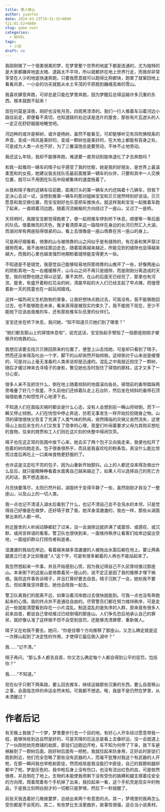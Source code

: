 ```yaml
---
title: 愚人移山
author: yuanfan
date: 2024-03-23T19:31:32+0800
T21:01:52+0800
slug: game over
categories:
  - NOVEL
tags:
  - 小说
draft: no
---
```


<!--more-->

我刚刚做了一个很美很美的梦，在梦里整个世界的地底下都是连通的，尤为独特的是大家都嫌弃地底太暗、道路太不平坦，所以就都挤在地上世界行走，而我却非常享受在人少的地底快速奔跑，只要我愿意就可以跑得比狗都快，跑累了就窜回地上看看风景，一小会的功夫就能从水土丰茂的平原跑到巍峨高耸的雪山。

我喜欢肆意奔跑，可却总是只能在梦里奔跑，因为梦醒后总得运输许多沉重的东西，根本就跑不起来！

现在约莫是深夜，刚好也没有月亮，四周黑漆漆的。我们一行人推着车沿着河边小路往前走，即便看不真切，也知道路的右边该是连片的屋舍，那些有片瓦遮头的人一定正在舒舒服服地睡觉吧。

河边种的或许是柳树，或许是杨树，虽然不能看见，可却能够听见有风吹拂枝条的声音。变成一阵风是美好的，变成一颗树也是美好的，在大地上都能有容身之处，可是成为人类一点也不好，为了三餐温饱总是要劳动，不休不止地劳动。

我还这么年轻，我却不能够奔跑，难道要一直劳动到肢体退化了才去奔跑吗？

和我一起推同一辆车的晴子似乎感受了我的忧郁，她是我的好朋友，是世界上最温柔宽和的女孩，她建议我去找队伍最前面推第一辆车的伙伴，只要和其中一人交换位置，就可以不用困在队伍中段被集体的速度拖着了。

从我和晴子推的这辆车往前数，距离打头的第一辆车大约还隔着十几辆车，但我下定决心去试一试，没想到推第一辆车的那对姐妹宝宝和贝贝居然特别好说话。贝贝愿意和我交换位置，而宝宝刚好也乐意把车推快点。就这样我和宝宝一起推着车跑了起来，一直顺着河边跑，随着河流蜿蜒的方向绕过了一座山，又过了一座桥。

天将明时，我跟宝宝都觉得跑累了，便一起把推车停到桥下休息，顺便等一等后面的队伍。借着微亮的天色，我才看清原来这一路陪伴在身边的长河已然汇入大湖，而湖对岸有两座贴得很紧的山，看上去很像是一座山倚靠在另一座山的身上。

可是再仔细看看，倚靠的山与被倚靠的山之间似乎是有缝隙的，有花香和笑声穿过缝隙而来。我不由地往那边走去，随着距离越来越近，所能见到的缝隙也显得越来越大，而我的心里也越发强烈地期盼着缝隙能变得更大一些。

不知道是不是错觉，我感觉自己能够轻易地将那倚靠的山推开了一些，好像两座山的阴影真地一左一右缓缓移开，山与山之间不再只是缝隙，而是刚刚分离造成的天堑，我的视野也随之得以远望。果不其然，在山的后面天已经亮了，那里也有河流、屋舍，有盛开着粉红花朵的树，清晨早起的大人们已经支起了早点摊，而憧憬着新一天的孩童也在一起玩闹嬉戏。

这样一幅热闹又生机勃勃的景象，让我好想快点跑过去，可我没有。我不能够跑回过去，也不能够跑去未来，看来真得是被现实约束久了，我不能抛下现在，至少不能抛下应该由我推的车，还有那些推车队伍里的伙伴们。

宝宝还坐在桥下休息，我问她，“知不知道贝贝她们到了哪里？”

“她们都去那山上的驿馆休息啦”，说完这话，宝宝抬起手臂指了一指那座刚刚才被移开的倚靠的山。

我想应该要去找贝贝换回原来的位置了，便登上山去找她，可是却只看到了晴子。然而还没来得及吐出一个字，脚下的山却突然开始倾倒。这倾倒对于山来说是缓慢的，可是对山上毫无准备的人类来说却是迅速的。混乱之中我就近抱住了一颗树，随后才缓过神来去寻晴子的身影，瞥见她也及时抱住了驿馆的廊柱，这才又多了一分心安。

很多人来不及抓住什么，倒在地上随着倾斜的地面滚向各处。驿馆前的垂带踏跺两旁堆叠了好几个孩童，不久前他们还排着队走上石台阶，然后坐在倾斜的垂带石顶端借助重力和惯性开心地滑下去。

不知道人们在面临灾祸时都会是什么心态，没有人会想到前一瞬山将倾倒，而下一瞬又停止倾倒。人们在恍惚中停止奔逃，仿若无事发生一样开始捡拾随身之物。山顶的驿馆很快又恢复了充满了人类气味的热闹，突然降临的灾祸又突然消失，这使得山上劫后余生的人们又恢复了侥幸的心理，孩童们吵闹着要求父母为其购买想吃的食物，往来的商贾和工人们则在这片刻的休整中得闲饮茶。

晴子也在这正常的氛围中放下心来，她去买了两个包子又向我走来，我便也松开了抱着的树向她走去。包子很香很热乎，而且是我喜欢吃的粉条馅，真没什么能比惊慌过度后再吃上一口美味食物更舒服的了。

也许这是注定吃不完的包子，因为山重新开始颤抖。山上的人都还没来得及做出什么反应，就只能眼睁睁看着水面离自己越来越近了。如果人可以选择自己的死亡方式的话，我不想选溺水。

月亮快要落尽，太阳已然升起，湖面终于变得平静了一些，虽然刚刚才吞没了一整座山，以及山上的一切人类。

我一点也记不清浸入湖水后看到了什么，也记不清自己会不会凫水的本领，只是觉得自己好像是在做梦。还好晴子救了我，她浑身湿漉漉的，我也一样，那些从湖面冒出来的人都一样。

附近屋舍的人听闻动静都赶了过来，没一会湖岸边就挤满了或震惊、或感叹、或沉默、或闲言碎语的看客。警卫队也很快到来，一面维持秩序让看客们给岸边留出空地，一面组织群众打捞伤者和逝者。

湿漉漉的我站在岸边，看着越来越多湿漉漉的人被拖出水面后躺在地上。要让两条腿直立行走才比较像是“人”这个字，可是有很多躺着的人再也不能站起来了。

我忽然想起来一件事，并且开始感到心慌，因为我记得自己不久前曾经推过那座山。本来倒下的这座山是倚靠着另一座山的，说不定正是因了我的推移才埋下祸根。我将这件事告诉晴子，并且打算好要去自首。晴子沉默了一会，她劝我不要去，但如果我坚持要去，她也会陪我一起去。

警卫队离我们的距离不远，如果沿着河岸跑过去很快就能到。可我一点也没有奔跑起来的心情，我的终点并不是通往自由的。尽管警员们都在努力维持秩序，可是走近一些就能清楚看到存在一小片混乱。制造混乱的是失序的人群，原来竟有很多人前来自首，都说自己曾经推过已经倒塌的那座山。人们争先恐后地承认自己的罪状，就好像认准了这样做不但不会受到惩罚，还能够洗清罪孽、重新做人。

晴子又在劝我不要去，她问，“你是往哪个方向推移了那座山，又怎么确定就是这一次移山起到了决定性的作用，才使得它最后倒入湖中？”

我……“记不清。”

晴子再问，“那么多人都去自首，你又怎么确定每个人都会得到公平的惩罚，包括你？”

我……“不知道。”

现在似乎只剩下两条路，要么回去推车，继续运输那些沉重的东西，要么自首移山之事，会面临怎样的命运全然未知。可我都不想选，唉，我是不是仍然在梦里，从未清醒过？

# 作者后记

有天晚上我做了一个梦，梦里要步行去一个目的地，有好心人开车经过愿意带我一程，能够快些到达自然是好的，可是天降的厄运总是看上去像好运，没一会就遇上了一伙刚抢劫完商铺的劫匪，匪徒们边跑边开枪，车不知为何停了下来，我下车避祸躲到了一颗树后面，刚好树后面有一把枪，我就捡起来防身用，正好此时匪徒们跑到附近，他们完全忽略了那些没有武器的人，而毫不犹豫对我这个有武器的人开枪，在那一瞬间我也举枪射匪徒，然而结局是我没能打中匪徒，自己的肩膀和腿却都中了枪。梦是灰色的，我中枪后身上没有伤口，也没有流出红色的血，可是依然很疼，并且倒在了地上。生物的本能使我用剩下没有受伤的胳膊和腿支撑着往安全的方向爬，爬着爬着有个手机掉了出来，我捡起来一看，这个手机壳是现实中的物品，于是我立刻明白刚才的一切都只是梦境，然后下一秒就醒了。

前些天我连着好几晚做噩梦，总结出来两个有意思的点。其一，梦境里的我再怎么受伤都是不会死的。其二，有些梦比生活更曲折，故事性很强，适合当小说素材。


